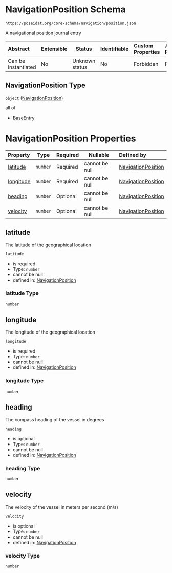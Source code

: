 # NavigationPosition Schema

```txt
https://poseidat.org/core-schema/navigation/position.json
```

A navigational position journal entry


| Abstract            | Extensible | Status         | Identifiable | Custom Properties | Additional Properties | Access Restrictions | Defined In                                                                     |
| :------------------ | ---------- | -------------- | ------------ | :---------------- | --------------------- | ------------------- | ------------------------------------------------------------------------------ |
| Can be instantiated | No         | Unknown status | No           | Forbidden         | Forbidden             | none                | [position.json](schemas/entry/navigation/position.json "open original schema") |

## NavigationPosition Type

`object` ([NavigationPosition](position.md))

all of

-   [BaseEntry](measurement-allof-baseentry.md "check type definition")

# NavigationPosition Properties

| Property                | Type     | Required | Nullable       | Defined by                                                                                                                                    |
| :---------------------- | -------- | -------- | -------------- | :-------------------------------------------------------------------------------------------------------------------------------------------- |
| [latitude](#latitude)   | `number` | Required | cannot be null | [NavigationPosition](position-properties-latitude.md "https&#x3A;//poseidat.org/core-schema/navigation/position.json#/properties/latitude")   |
| [longitude](#longitude) | `number` | Required | cannot be null | [NavigationPosition](position-properties-longitude.md "https&#x3A;//poseidat.org/core-schema/navigation/position.json#/properties/longitude") |
| [heading](#heading)     | `number` | Optional | cannot be null | [NavigationPosition](position-properties-heading.md "https&#x3A;//poseidat.org/core-schema/navigation/position.json#/properties/heading")     |
| [velocity](#velocity)   | `number` | Optional | cannot be null | [NavigationPosition](position-properties-velocity.md "https&#x3A;//poseidat.org/core-schema/navigation/position.json#/properties/velocity")   |

## latitude

The latitude of the geographical location


`latitude`

-   is required
-   Type: `number`
-   cannot be null
-   defined in: [NavigationPosition](position-properties-latitude.md "https&#x3A;//poseidat.org/core-schema/navigation/position.json#/properties/latitude")

### latitude Type

`number`

## longitude

The longitude of the geographical location


`longitude`

-   is required
-   Type: `number`
-   cannot be null
-   defined in: [NavigationPosition](position-properties-longitude.md "https&#x3A;//poseidat.org/core-schema/navigation/position.json#/properties/longitude")

### longitude Type

`number`

## heading

The compass heading of the vessel in degrees


`heading`

-   is optional
-   Type: `number`
-   cannot be null
-   defined in: [NavigationPosition](position-properties-heading.md "https&#x3A;//poseidat.org/core-schema/navigation/position.json#/properties/heading")

### heading Type

`number`

## velocity

The velocity of the vessel in meters per second (m/s)


`velocity`

-   is optional
-   Type: `number`
-   cannot be null
-   defined in: [NavigationPosition](position-properties-velocity.md "https&#x3A;//poseidat.org/core-schema/navigation/position.json#/properties/velocity")

### velocity Type

`number`
